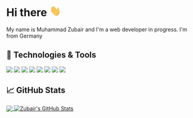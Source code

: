 # Hi there <img src="https://raw.githubusercontent.com/mzubair481/mzubair481/main/wave.gif" width="30px">
My name is Muhammad Zubair and I'm a web developer in progress. I'm from Germany

## 🔧 Technologies & Tools
![](https://img.shields.io/badge/OS-Windows-informational?style=flat&logo=Windows&logoColor=white&color=6082B6)
![](https://img.shields.io/badge/Editor-Visual_Studio_Code-informational?style=flat&logo=visualstudiocode&logoColor=white&color=6082B6)
![](https://img.shields.io/badge/Backend-Nodejs-informational?style=flat&logo=node.js&logoColor=white&color=6082B6)
![](https://img.shields.io/badge/ORM-Sequelize-informational?style=flat&logo=Sequelize&logoColor=white&color=6082B6)
![](https://img.shields.io/badge/Code-JavaScript-informational?style=flat&logo=javascript&logoColor=white&color=6082B6)
![](https://img.shields.io/badge/Code-React-informational?style=flat&logo=React&logoColor=white&color=6082B6)
![](https://img.shields.io/badge/Shell-Bash-informational?style=flat&logo=gnu-bash&logoColor=white&color=6082B6)
![](https://img.shields.io/badge/Code-Python-informational?style=flat&logo=python&logoColor=white&color=6082B6)

## &#x1f4c8; GitHub Stats

<a href="https://github.com/mzubair481/mzubair481">
  <img align="center" src="https://github-readme-stats.vercel.app/api/top-langs/?username=mzubair481&hide=java,text&title_color=6082B6&text_color=c9cacc&icon_color=2bbc8a&bg_color=1d1f21&langs_count=3" />
</a>
<a href="https://github.com/mzubair481/mzubair481">
  <img align="center" src="https://github-readme-stats.vercel.app/api?username=mzubair481&show_icons=true&line_height=27&count_private=true&title_color=6082B6&text_color=c9cacc&icon_color=2bbc8a&bg_color=1d1f21" alt="Zubair's GitHub Stats" />
</a>
